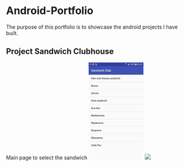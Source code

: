 # Android-Portfolio
The purpose of this portfolio is to showcase the android projects I have built.

## Project Sandwich Clubhouse 
Main page to select the sandwich 
![](images/screenshot-sandwich1-150.jpg)
![](images/screenshot-sandwich2-300.jpg)
